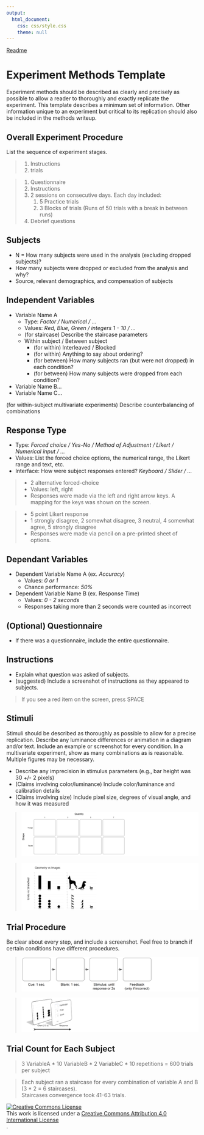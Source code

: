 ```yaml
---
output:
  html_document:
    css: css/style.css
    theme: null
---
```

[Readme](./)

# Experiment Methods Template

Experiment methods should be described as clearly and precisely as possible to allow a reader to thoroughly and exactly replicate the experiment. This template describes a minimum set of information. Other information unique to an experiment but critical to its replication should also be included in the methods writeup.

## **Overall Experiment Procedure** 

List the sequence of experiment stages.

> 1. Instructions
> 2. trials

> 1. Questionnaire
> 1. Instructions 
> 1. 2 sessions on consecutive days. Each day included:
>     1. 5 Practice trials
>     1. 3 Blocks of trials (Runs of 50 trials with a break in between runs)
> 1. Debrief questions

## **Subjects**  

* N = How many subjects were used in the analysis (excluding dropped subjects)?  
* How many subjects were dropped or excluded from the analysis and why?  
* Source, relevant demographics, and compensation of subjects

## **Independent Variables**  

* Variable Name A
    * Type: *Factor / Numerical / ...*
    * Values: *Red, Blue, Green / integers 1 - 10 / ...*
    * (for staircase) Describe the staircase parameters
    * Within subject / Between subject
        * (for within) Interleaved / Blocked
        * (for within) Anything to say about ordering?
        * (for between) How many subjects ran (but were not dropped) in each condition?
        * (for between) How many subjects were dropped from each condition?
* Variable Name B...
* Variable Name C...

(for within-subject multivariate experiments) Describe counterbalancing of combinations

## **Response Type**  

* Type: *Forced choice / Yes-No / Method of Adjustment / Likert / Numerical input / ...*
* Values: List the forced choice options, the numerical range, the Likert range and text, etc.
* Interface: How were subject responses entered? *Keyboard / Slider / ...*

> * 2 alternative forced-choice
> * Values: left, right
> * Responses were made via the left and right arrow keys. A mapping for the keys was shown on the screen.
        
> * 5 point Likert response
> * 1 strongly disagree, 2 somewhat disagree, 3 neutral, 4 somewhat agree, 5 strongly disagree
> * Responses were made via pencil on a pre-printed sheet of options.

## **Dependant Variables**

* Dependent Variable Name A (ex. *Accuracy*)
    * Values: *0 or 1*
    * Chance performance: *50%*
* Dependent Variable Name B (ex. Response Time)
    * Values: *0 - 2 seconds*
    * Responses taking more than 2 seconds were counted as incorrect

## **(Optional) Questionnaire**

* If there was a questionnaire, include the entire questionnaire.

## **Instructions**  

* Explain what question was asked of subjects.  
* (suggested) Include a screenshot of instructions as they appeared to subjects.

> If you see a red item on the screen, press SPACE

## **Stimuli**  
Stimuli should be described as thoroughly as possible to allow for a precise replication. Describe any luminance differences or animation in a diagram and/or text. Include an example or screenshot for every condition. In a multivariate experiment, show as many combinations as is reasonable. Multiple figures may be necessary.

* Describe any imprecision in stimulus parameters (e.g., bar height was 30 +/- 2 pixels)
* (Claims involving color/luminance) Include color/luminance and calibration details
* (Claims involving size) Include pixel size, degrees of visual angle, and how it was measured

> ![](images/example_conditions.png)

> ![](images/example_conditions_isotype.png)

## **Trial Procedure**  
Be clear about every step, and include a screenshot. Feel free to branch if certain conditions have different procedures.

> ![](images/example_trial_procedure.png)

> ![](images/example_trial_procedure_isotype.png)


## **Trial Count for Each Subject**

> 3 VariableA * 10 VariableB * 2 VariableC * 10 repetitions = 600 trials per subject 

> Each subject ran a staircase for every combination of variable A and B (3 * 2 = 6 staircases).  
> Staircases convergence took 41-63 trials.

<div id="license"><a rel="license" href="http://creativecommons.org/licenses/by/4.0/"><img alt="Creative Commons License" style="border-width:0" src="https://i.creativecommons.org/l/by/4.0/88x31.png" /></a><br />This work is licensed under a <a rel="license" href="http://creativecommons.org/licenses/by/4.0/">Creative Commons Attribution 4.0 International License</a></div>.